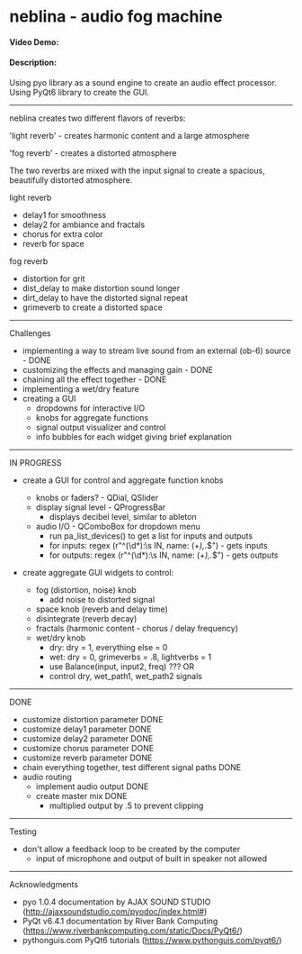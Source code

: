 # neblina - audio fog machine
#### Video Demo:  <URL HERE>
#### Description:
Using pyo library as a sound engine to create an audio effect processor.
Using PyQt6 library to create the GUI.
____________________________

neblina creates two different flavors of reverbs:

'light reverb' - creates harmonic content and a large atmosphere

'fog reverb' - creates a distorted atmosphere

The two reverbs are mixed with the input signal to create a spacious, beautifully distorted atmosphere.

light reverb
- delay1 for smoothness
- delay2 for ambiance and fractals
- chorus for extra color
- reverb for space

fog reverb
- distortion for grit
- dist_delay to make distortion sound longer
- dirt_delay to have the distorted signal repeat
- grimeverb to create a distorted space
____________________________

Challenges


- implementing a way to stream live sound from an external (ob-6) source - DONE
- customizing the effects and managing gain - DONE
- chaining all the effect together - DONE
- implementing a wet/dry feature
- creating a GUI
    - dropdowns for interactive I/O
    - knobs for aggregate functions
    - signal output visualizer and control
    - info bubbles for each widget giving brief explanation
____________________________

IN PROGRESS

- create a GUI for control and aggregate function knobs
    - knobs or faders? - QDial, QSlider
    - display signal level - QProgressBar
        - displays decibel level, similar to ableton
    - audio I/O - QComboBox for dropdown menu
        - run pa_list_devices() to get a list for inputs and outputs
        - for inputs: regex (r"^(\d*):\s IN, name: (+*),.*$") - gets inputs
        - for outputs: regex (r"^(\d*):\s IN, name: (+*),.*$") - gets outputs


- create aggregate GUI widgets to control:
    - fog (distortion, noise) knob
        - add noise to distorted signal
    - space knob (reverb and delay time)
    - disintegrate (reverb decay)
    - fractals (harmonic content - chorus / delay frequency)
    - wet/dry knob
        - dry: dry = 1, everything else = 0
        - wet: dry = 0, grimeverbs = .8, lightverbs = 1
        - use Balance(input, input2, freq) ???
        OR
        - control dry, wet_path1, wet_path2 signals


______________________________

DONE

- customize distortion parameter DONE
- customize delay1 parameter DONE
- customize delay2 parameter DONE
- customize chorus parameter DONE
- customize reverb parameter DONE
- chain everything together, test different signal paths DONE
- audio routing
    - implement audio output DONE
    - create master mix DONE
        - multiplied output  by .5 to prevent clipping


______________________________

Testing

- don't allow a feedback loop to be created by the computer
    - input of microphone and output of built in speaker not allowed

______________________________
Acknowledgments

- pyo 1.0.4 documentation by AJAX SOUND STUDIO (http://ajaxsoundstudio.com/pyodoc/index.html#)
- PyQt v6.4.1 documentation by River Bank Computing (https://www.riverbankcomputing.com/static/Docs/PyQt6/)
- pythonguis.com PyQt6 tutorials (https://www.pythonguis.com/pyqt6/)